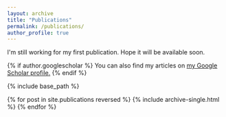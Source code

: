 ```yaml
---
layout: archive
title: "Publications"
permalink: /publications/
author_profile: true
---
```

I'm still working for my first publication. Hope it will be available soon.

{% if author.googlescholar %}
  You can also find my articles on <u><a href="{{author.googlescholar}}">my Google Scholar profile</a>.</u>
{% endif %}

{% include base_path %}

{% for post in site.publications reversed %}
  {% include archive-single.html %}
{% endfor %}

